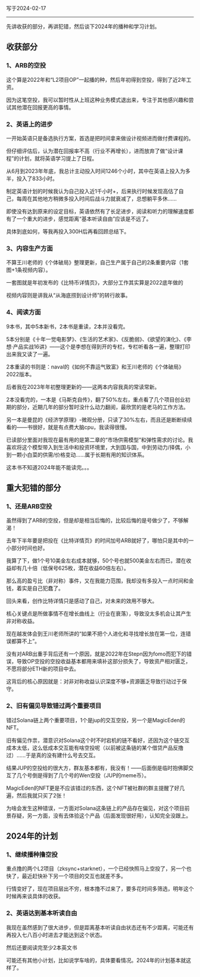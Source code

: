 写于2024-02-17 

----

先讲收获的部分，再讲犯错，然后谈下2024年的播种和学习计划。


## 收获部分


### 1、ARB的空投
这个算是2022年和“L2项目OP”一起播的种，然后年初得到空投，得到了近2年工资。

因为这笔空投，我可以暂时性从上班这种业务模式退出来，专注于其他感兴趣和尝试其他潜在回报更高的事情。


### 2、英语上的进步
一开始英语只是备选执行方案，首选是把时间拿来做设计视频进而做付费课程的。

但仔细评估后，认为潜在回报率不高（行业不再增长），进而放弃了做“设计课程”的计划，就将英语学习提上了日程。

从6月到2023年年底，我总计主动投入时间1246个小时，其中在英语上投入为多半，投入了833小时。

制定英语计划的时候我认为自己投入近1千小时+，后来执行时候发现高估了自己，每周在其他地方稍微多投入时间后战斗力就衰减了，总想躺平多休……

即使没有达到原来的设定目标，英语依然有了长足进步，阅读和听力的理解速度都有了一个重大的进步，感觉距离“基本听读自由”应该是不远了。

具体到底如何，等我再投入300H后再看回顾总结下。


### 3、内容生产方面

不算王川老师的《个体破局》整理更新，自己生产属于自己的2条重要内容（1套图+1条视频内容）。

一套图就是年初发布的《比特币详情页》，大部分工作其实算是2022底年做的

视频内容则是讲我从“从海底捞到设计师”的转行故事。

### 4、阅读方面
9本书，其中5本新书，2本书是重读，2本并没看完。

5本分别是《十年一觉电影梦》、《生活的艺术家》、《反脆弱》、《欲望的演化》、《李想·产品实战16讲》——这个是李想在得到开的专栏，专栏听看各一遍，整理打印出来我又读了一遍。

2本重读的书则是：naval的《如何不靠运气致富》和王川老师的《个体破局》2022版本。

后者我在2023年年初整理更新的——这两本内容我真的常读常新。

2本没看完的，一本是《马斯克自传》，翻了50%左右，重点看了几个项目创业初期的部分，近期几年的部分暂时没什么动力翻阅，最欣赏的是老马的工作方法。

另一本是曼昆的《经济学原理》-微观分册，只读了30%左右，而且还是断断续续看的——书很好，就是有点费大脑cpu，我读得很慢。

已读部分里面对我现在最有用的是第二章的“市场供需模型”和弹性需求的讨论。我喜欢将这个模型带入到生活中和投资环境里，大到国与国，中到劳动力/择偶，小到一颗小白菜的供需/价格变动……属于长期有用的知识体系。

这本书不知道2024年能不能读完。。。





## 重大犯错的部分


### 1、还是ARB空投

虽然得到了ARB的空投，但是却是相当后悔的，比较后悔的是号做少了，不够解渴！

去年下半年要是把投在《比特详情页》的时间加号ARB就好了，哪怕只是其中的一小部分时间也好。

我算了下，做1个号10美金左右成本就够，50个号也就500美金左右而已，潜在收益却有几十倍（低保号625枚，潜在收益60倍左右）。

那么高的盈亏比（非对称）事件，又在我能力范围，我却没有多投入一点时间和金钱，着实是自己犯蠢了。

回头来看，创作比特详情只是感动了自己，对未来的效用不够大。

核心关键点是所做事情不在增长曲线上（行业在衰落），导致没太多机会让其产生非对称收益。

现在越发体会到王川老师所讲的“如果不把个人进化和寻找增长放在第一位，连错误都算不上”。

没有对ARB出重手背后还有一个原因，就是2022年在Stepn因为fomo而犯下的错误，导致OP空投的空投收益基本都用来填补这部分损失了，导致资产相对匮乏，不愿将部分ETH新的项目中去。

这背后的核心原因就是：对非对称收益认识深度不够+资源匮乏导致行动过于保守。


### 2、旧有偏见导致错过两个重要项目

错过Solana链上两个重要项目，1个是jup的交互空投，另一个是MagicEden的NFT。

旧有偏见作祟，潜意识对Solana这个时不时宕机的链不看好，还因为这个链交互成本太低，这么低成本交互能有啥空投呢（以前被这条链的某个借贷产品反撸过）……于是真的没有建什么号去交互。

结果JUP的空投给的很大方，群友基本都有，我没有！——后面倒是临时抱佛脚交互了几个号倒是得到了几个号的Wen空投（JUP的meme币）。

MagicEden的NFT更是不应该错过的东西，这个NFT被社群的群主提醒了好几遍，然后我就只买了2张！

为啥会发生这种错误，一方面对Solana这条链上的产品存在偏见，对这个项目前景存疑，另一方面，没有去体验这个产品（后面发现很好用），认知完全没跟上。



## 2024年的计划

### 1、继续播种撸空投
重点撸的两个L2项目（zksync+starknet），一个已经快照马上空投了，另一个也快了，最近赶快补下另一个项目的交互也就差不多。

行情变好了，现在项目层出不穷，根本撸不过来了，要多花时间多筛选，明年这个时候再来谈具体的收获。

### 2、英语达到基本听读自由

我现在虽然感到了很大进步，但是距离基本听读自由状态还有不少距离，可能还有再投入七八百小时进去才能达到这个状态。

然后还要阅读完至少2本英文书


可能还有其他小计划，比如说学车啥的，具体要看情况。2024年的计划基本就这样了。

